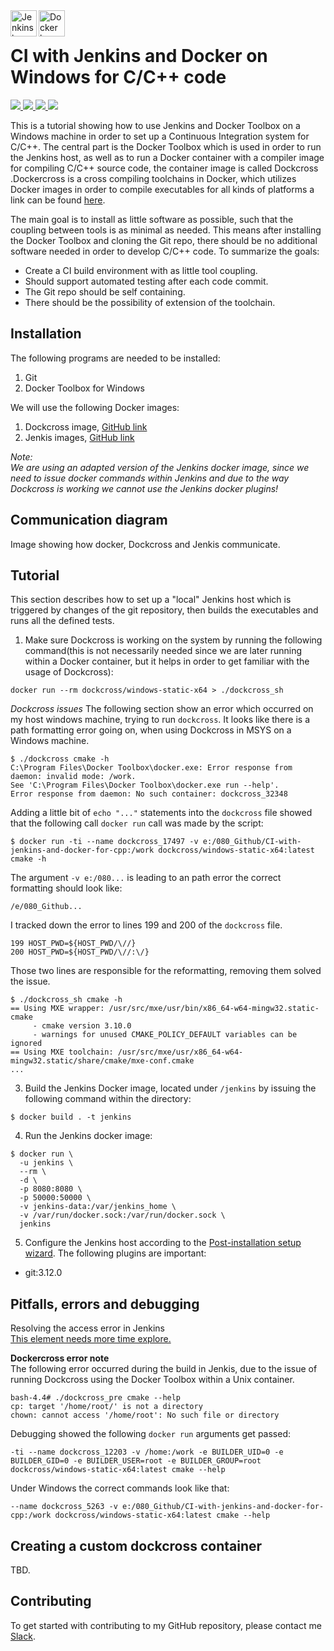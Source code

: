 <img src="https://upload.wikimedia.org/wikipedia/commons/thumb/e/e9/Jenkins_logo.svg/556px-Jenkins_logo.svg.png" alt="Jenkins logo" height="42px" width="42px" align="left">
<img src="https://proxy.duckduckgo.com/iu/?u=https%3A%2F%2Fd3nmt5vlzunoa1.cloudfront.net%2Fphpstorm%2Ffiles%2F2015%2F10%2Flarge_v-trans.png&f=1" alt="Docker logo" height="42px" width="42px" align="left"><br>

<h1>CI with Jenkins and Docker on Windows for C/C++ code</h1>
<div>
    <a href="https://github.com/NaPiZip/CI-with-jenkins-and-docker-for-cpp">
        <img src="https://img.shields.io/badge/Document%20Version-0.0.1-brightgreen"/>
    </a>
    <a href="https://www.microsoft.com">
        <img src="https://img.shields.io/badge/Windows%2010%20x64-10.0.17134%20Build%2017134-blue.svg"/>
    </a>
    <a href="https://jenkins.io/">
        <img src="https://img.shields.io/badge/Jenkins%20Version-2.176.2-blue"/>
    </a>
    <a href="https://docs.docker.com/toolbox/toolbox_install_windows/">
        <img src="https://img.shields.io/badge/Docker%20Toolbox-17.05.0--ce%20Build%2089658be-blue.svg"/>
    </a>

</div>

This is a tutorial showing how to use Jenkins and Docker Toolbox on a Windows machine in order to set up a Continuous Integration system for C/C++. The central part is the Docker Toolbox which is used in order to run the Jenkins host, as well as to run a Docker container with a compiler image for compiling C/C++ source code, the container image is called Dockcross .Dockercross is a cross compiling toolchains in Docker, which utilizes Docker images in order to compile executables for all kinds of platforms a link can be found [here](https://github.com/dockcross/dockcross).


The main goal is to install as little software as possible, such that the coupling between tools is as minimal as needed. This means after installing the Docker Toolbox and cloning the Git repo, there should be no additional software needed in order to develop C/C++ code. To summarize the goals:
- Create a CI build environment with as little tool coupling.
- Should support automated testing after each code commit.
- The Git repo should be self containing.
- There should be the possibility of extension of the toolchain.

## Installation
The following programs are needed to be installed:<br>
1. Git<br>
2. Docker Toolbox for Windows<br>

We will use the following Docker images:
1. Dockcross image, [GitHub link](https://github.com/dockcross/dockcross)<br>
2. Jenkis images, [GitHub link](https://github.com/jenkinsci)<br>

*Note:<br>
We are using an adapted version of the Jenkins docker image, since we need to issue docker commands within Jenkins and due to the way Dockcross is working we cannot use the Jenkins docker plugins!*

## Communication diagram
Image showing how docker, Dockcross and Jenkis communicate.

## Tutorial
This section describes how to set up a "local" Jenkins host which is triggered by changes of the git repository, then builds the executables and runs all the defined tests.

1. Make sure Dockcross is working on the system by running the following command(this is not necessarily needed since we are later running within a Docker container, but it helps in order to get familiar with the usage of Dockcross):
```
docker run --rm dockcross/windows-static-x64 > ./dockcross_sh
```
  *Dockcross issues*
  The following section show an error which occurred on my host windows machine, trying to run `dockcross`. It looks like there is a path formatting error going on, when using Dockcross in MSYS on a Windows machine.

  ```
  $ ./dockcross cmake -h
  C:\Program Files\Docker Toolbox\docker.exe: Error response from daemon: invalid mode: /work.
  See 'C:\Program Files\Docker Toolbox\docker.exe run --help'.
  Error response from daemon: No such container: dockcross_32348
  ```
  Adding a little bit of `echo "..."` statements into the `dockcross` file showed that the following call `docker run` call was made by the script:

  ```
  $ docker run -ti --name dockcross_17497 -v e:/080_Github/CI-with-jenkins-and-docker-for-cpp:/work dockcross/windows-static-x64:latest cmake -h
  ```
  The argument `-v e:/080...` is leading to an path error the correct formatting should look like:
  ```
  /e/080_Github...
  ```
  I tracked down the error to lines 199 and 200 of the `dockcross` file.

  ```
  199 HOST_PWD=${HOST_PWD/\//}
  200 HOST_PWD=${HOST_PWD/\//:\/}
  ```
  Those two lines are responsible for the reformatting, removing them solved the issue.
  ```
  $ ./dockcross_sh cmake -h
  == Using MXE wrapper: /usr/src/mxe/usr/bin/x86_64-w64-mingw32.static-cmake
       - cmake version 3.10.0
       - warnings for unused CMAKE_POLICY_DEFAULT variables can be ignored
  == Using MXE toolchain: /usr/src/mxe/usr/x86_64-w64-mingw32.static/share/cmake/mxe-conf.cmake
  ...
  ```
3. Build the Jenkins Docker image, located under `/jenkins` by issuing the following command within the directory:
```
$ docker build . -t jenkins
```
4. Run the Jenkins docker image:
```
$ docker run \
  -u jenkins \
  --rm \
  -d \
  -p 8080:8080 \
  -p 50000:50000 \
  -v jenkins-data:/var/jenkins_home \
  -v /var/run/docker.sock:/var/run/docker.sock \
  jenkins
```
5. Configure the Jenkins host according to the [Post-installation setup wizard](https://jenkins.io/doc/book/installing#setup-wizard). The following plugins are important:
  - git:3.12.0




## Pitfalls, errors and debugging


Resolving the access error in Jenkins<br>
[This element needs more time explore.](https://github.com/jenkinsci/docker#installing-more-tools)





<b>Dockercross error note</b><br>
The following error occurred during the build in Jenkis, due to the issue of running Dockcross using the Docker Toolbox within a Unix container.
```
bash-4.4# ./dockcross_pre cmake --help
cp: target '/home/root/' is not a directory
chown: cannot access '/home/root': No such file or directory
```

Debugging showed the following `docker run` arguments get passed:<br>
```
-ti --name dockcross_12203 -v /home:/work -e BUILDER_UID=0 -e BUILDER_GID=0 -e BUILDER_USER=root -e BUILDER_GROUP=root dockcross/windows-static-x64:latest cmake --help
```
Under Windows the correct commands look like that:<br>
```
--name dockcross_5263 -v e:/080_Github/CI-with-jenkins-and-docker-for-cpp:/work dockcross/windows-static-x64:latest cmake --help
```

## Creating a custom dockcross container
TBD.

## Contributing
To get started with contributing to my GitHub repository, please contact me [Slack](https://join.slack.com/t/napi-friends/shared_invite/enQtNDg3OTg5NDc1NzUxLWU1MWNhNmY3ZTVmY2FkMDM1ODg1MWNlMDIyYTk1OTg4OThhYzgyNDc3ZmE5NzM1ZTM2ZDQwZGI0ZjU2M2JlNDU).
